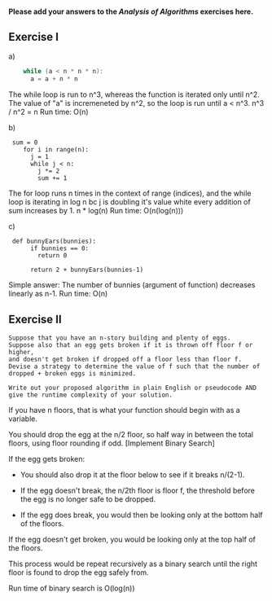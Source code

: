 #### Please add your answers to the ***Analysis of  Algorithms*** exercises here.

## Exercise I

a) 
``` a = 0
    while (a < n * n * n):
      a = a + n * n
 ```
  The while loop is run to n^3, whereas the function is iterated only until n^2.
  The value of "a" is incremeneted by n^2, so the loop is run until a < n^3.
  n^3 / n^2 = n
  Run time: O(n) 


b) 
```
 sum = 0
    for i in range(n):
      j = 1
      while j < n:
        j *= 2
        sum += 1
 ```
  The for loop runs n times in the context of range (indices), and the while loop is iterating in log n
  bc j is doubling it's value white every addition of sum increases by 1.
  n * log(n)
  Run time: O(n(log(n)))

   

c)  
``` 
 def bunnyEars(bunnies):
      if bunnies == 0:
        return 0

      return 2 + bunnyEars(bunnies-1)
```
  Simple answer: The number of bunnies (argument of function) decreases linearly as n-1.
  Run time: O(n)

## Exercise II
``` 
Suppose that you have an n-story building and plenty of eggs. 
Suppose also that an egg gets broken if it is thrown off floor f or higher, 
and doesn't get broken if dropped off a floor less than floor f. 
Devise a strategy to determine the value of f such that the number of dropped + broken eggs is minimized.

Write out your proposed algorithm in plain English or pseudocode AND give the runtime complexity of your solution.
```

If you have n floors, that is what your function should begin with as a variable.
   
 You should drop the egg at the n/2 floor, so half way in between the total floors, using floor rounding if odd. 
 [Implement Binary Search]
   
  If the egg gets broken: 

   - You should also drop it at the floor below to see if it breaks n/(2-1).
   - If the egg doesn't break, the n/2th floor is floor f, the threshold before the egg is no longer safe to be dropped.
   
   - If the egg does break, you would then be looking only at the bottom half of the floors.
   
  If the egg doesn't get broken, you would be looking only at the top half of the floors.
  
  This process would be repeat recursively as a binary search until the right floor is found to drop the egg safely from.
   
Run time of binary search is O(log(n))
